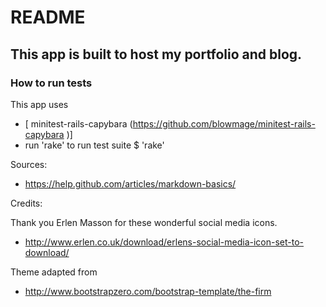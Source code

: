 # README

## This app is built to host my portfolio and blog.

### How to run tests
This app uses
- [ minitest-rails-capybara (https://github.com/blowmage/minitest-rails-capybara )]
- run 'rake' to run test suite
$ 'rake'

Sources:
- https://help.github.com/articles/markdown-basics/

Credits:

Thank you Erlen Masson for these wonderful social media icons.
- http://www.erlen.co.uk/download/erlens-social-media-icon-set-to-download/

Theme adapted from
- http://www.bootstrapzero.com/bootstrap-template/the-firm
